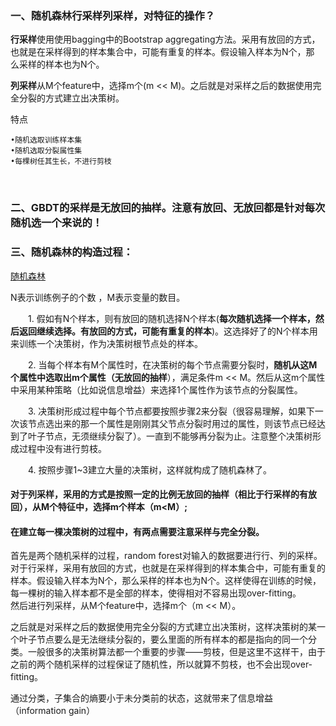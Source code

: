 ### 一、随机森林行采样列采样，对特征的操作？
**行采样**使用使用bagging中的Bootstrap aggregating方法。采用有放回的方式，也就是在采样得到的样本集合中，可能有重复的样本。假设输入样本为N个，那 么采样的样本也为N个。

**列采样**从M个feature中，选择m个(m << M)。之后就是对采样之后的数据使用完全分裂的方式建立出决策树。

特点
```
•随机选取训练样本集
•随机选取分裂属性集
•每棵树任其生长，不进行剪枝
```

&nbsp;
### 二、GBDT的采样是无放回的抽样。注意有放回、无放回都是针对每次随机选一个来说的！
### 三、随机森林的构造过程：
[随机森林](https://zhuanlan.zhihu.com/p/22097796)  

N表示训练例子的个数 ，M表示变量的数目。

　　1. 假如有N个样本，则有放回的随机选择N个样本(**每次随机选择一个样本，然后返回继续选择。有放回的方式，可能有重复的样本**)。这选择好了的N个样本用来训练一个决策树，作为决策树根节点处的样本。

　　2. 当每个样本有M个属性时，在决策树的每个节点需要分裂时，**随机从这M个属性中选取出m个属性（无放回的抽样**），满足条件m << M。然后从这m个属性中采用某种策略（比如说信息增益）来选择1个属性作为该节点的分裂属性。

　　3. 决策树形成过程中每个节点都要按照步骤2来分裂（很容易理解，如果下一次该节点选出来的那一个属性是刚刚其父节点分裂时用过的属性，则该节点已经达到了叶子节点，无须继续分裂了）。一直到不能够再分裂为止。注意整个决策树形成过程中没有进行剪枝。

　　4. 按照步骤1~3建立大量的决策树，这样就构成了随机森林了。
  
#### 对于列采样，采用的方式是按照一定的比例无放回的抽样（相比于行采样的有放回），从M个特征中，选择m个样本（m<M）;

#### 在建立每一棵决策树的过程中，有两点需要注意采样与完全分裂。
首先是两个随机采样的过程，random forest对输入的数据要进行行、列的采样。  
对于行采样，采用有放回的方式，也就是在采样得到的样本集合中，可能有重复的样本。假设输入样本为N个，那么采样的样本也为N个。这样使得在训练的时候，每一棵树的输入样本都不是全部的样本，使得相对不容易出现over-fitting。   
然后进行列采样，从M个feature中，选择m个（m << M）。

之后就是对采样之后的数据使用完全分裂的方式建立出决策树，这样决策树的某一个叶子节点要么是无法继续分裂的，要么里面的所有样本的都是指向的同一个分类。一般很多的决策树算法都一个重要的步骤——剪枝，但是这里不这样干，由于之前的两个随机采样的过程保证了随机性，所以就算不剪枝，也不会出现over-fitting。

通过分类，子集合的熵要小于未分类前的状态，这就带来了信息增益（information gain）

